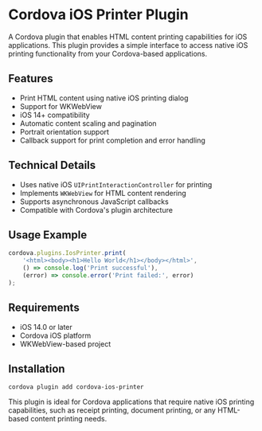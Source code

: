 # Cordova iOS Printer Plugin

A Cordova plugin that enables HTML content printing capabilities for iOS applications. This plugin provides a simple interface to access native iOS printing functionality from your Cordova-based applications.

## Features

- Print HTML content using native iOS printing dialog
- Support for WKWebView
- iOS 14+ compatibility
- Automatic content scaling and pagination
- Portrait orientation support
- Callback support for print completion and error handling

## Technical Details

- Uses native iOS `UIPrintInteractionController` for printing
- Implements `WKWebView` for HTML content rendering
- Supports asynchronous JavaScript callbacks
- Compatible with Cordova's plugin architecture

## Usage Example

```javascript
cordova.plugins.IosPrinter.print(
    '<html><body><h1>Hello World</h1></body></html>',
    () => console.log('Print successful'),
    (error) => console.error('Print failed:', error)
);
```

## Requirements

- iOS 14.0 or later
- Cordova iOS platform
- WKWebView-based project

## Installation

```shell script
cordova plugin add cordova-ios-printer
```

This plugin is ideal for Cordova applications that require native iOS printing capabilities, such as receipt printing, document printing, or any HTML-based content printing needs.
